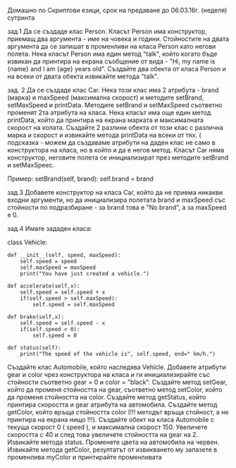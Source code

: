 Домашно по Скриптови езици, срок на предаване до 06.03.16г. (неделя) сутринта

зад.1 Да се създаде клас Person. Класът Person има конструктор, приемащ два аргумента - име на човека и години. Стойностите на двата аргумента
да се запишат в променливи на класа Person като негови полета. Нека класът Person има един метод "talk", който когато бъде извикан 
да принтира на екрана съобщение от вида - "Hi, my name is {name} and I am {age} years old". Създайте два обекта от класа Person 
и на всеки от двата обекта извикайте метода "talk".

зад. 2 Да се създаде клас Car. Нека този клас има 2 атрибута - brand (марка) и maxSpeed (максимална скорост) и методите setBrand, setMaxSpeed и 
printData. Методите setBrand и setMaxSpeed съответно променят 2та атрибута на класа. Нека класът има още един метод printData, който да 
принтира на екрана марката и максималната скорост на колата. Създайте 2 разлини обекта от този клас с различна марка и скорост и извикайте 
метода printData на всеки от тях. ( подсказка - можем да създаваме атрибути на даден клас не само в конструктора на класа, но в който и да е негов 
метод. Класът Car няма конструктор, неговите полета се инициализират през методите setBrand и setMaxSpeec. 

Пример: setBrand(self, brand):
            self.brand = brand
            
зад.3 Добавете конструктор на класа Car, който да не приема никакви входни аргументи, но да инициализира полетата brand и maxSpeed със стойности
по подразбиране - за brand това е "No brand", а за maxSpeed е 0.

зад.4 Имате зададен класа:

class Vehicle:

    def __init__(self, speed, maxSpeed):
        self.speed = speed
        self.maxSpeed = maxSpeed
        print("You have just created a vehicle.")
 
    def accelerate(self,x):
        self.speed = self.speed + x
        if(self.speed > self.maxSpeed):
            self.speed = self.maxSpeed
 
    def brake(self,x):
        self.speed = self.speed - x
        if(self.speed < 0):
            self.speed = 0
 
    def status(self):
        print("The speed of the vehicle is", self.speed, end=" km/h.")
        
        
Създайте клас Automobile, който наследява Vehicle. Добавете атрибути gear и color чрез конструктора на класа и ги инициализирайте със стойности
съответно gear = 0 и color = "black". Създайте метод setGear, който да променя стойността на gear, съответно метод setColor, който да променя
стойността на color. Създайте метод getStatus, който принтира скоростта и gear атрибута на автомобила. Създайте метод getColor, който връща 
стойността color (!!! методът връща стойност, а не принтира на екрана нищо !!!). Създайте обект на класа Automobile с текуща скорост 0 ( speed ), и 
максимална скорост 150. Увеличете скоростта с 40 и след това увеличете стойността на gear на 2. Извикайте метода status. Променете цвета на 
автомобила на червен. Извикайте метода getColor, резултатът от извикването му запазете в променлива myColor и принтирайте променливата
